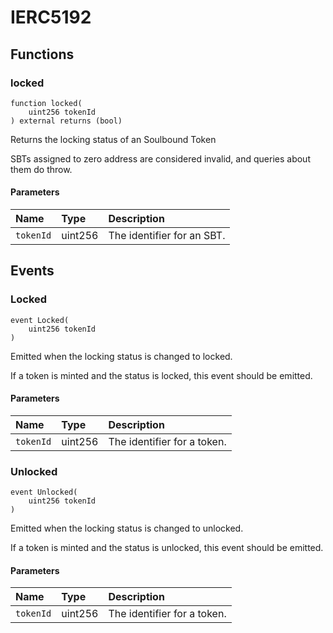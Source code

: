 # IERC5192

## Functions

### locked

```solidity
function locked(
    uint256 tokenId
) external returns (bool)
```

Returns the locking status of an Soulbound Token

SBTs assigned to zero address are considered invalid, and queries
about them do throw.

#### Parameters

| Name | Type | Description |
| :--- | :--- | :---------- |
| `tokenId` | uint256 | The identifier for an SBT. |

## Events

### Locked

```solidity
event Locked(
    uint256 tokenId
)
```

Emitted when the locking status is changed to locked.

If a token is minted and the status is locked, this event should be emitted.

#### Parameters

| Name | Type | Description |
| :--- | :--- | :---------- |
| `tokenId` | uint256 | The identifier for a token. |
### Unlocked

```solidity
event Unlocked(
    uint256 tokenId
)
```

Emitted when the locking status is changed to unlocked.

If a token is minted and the status is unlocked, this event should be emitted.

#### Parameters

| Name | Type | Description |
| :--- | :--- | :---------- |
| `tokenId` | uint256 | The identifier for a token. |

